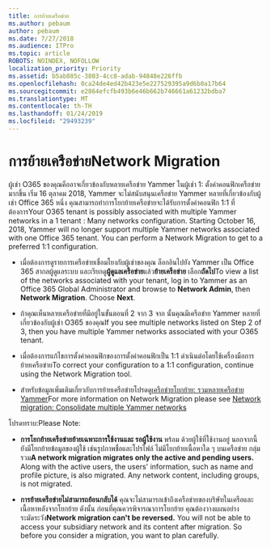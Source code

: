 ```yaml
---
title: การย้ายเครือข่าย
ms.author: pebaum
author: pebaum
ms.date: 7/27/2018
ms.audience: ITPro
ms.topic: article
ROBOTS: NOINDEX, NOFOLLOW
localization_priority: Priority
ms.assetid: b5ab885c-3803-4cc8-adab-94848e226ffb
ms.openlocfilehash: 0ca24de4ed42b423e5e227529395a9d6b0a17b64
ms.sourcegitcommit: e2864efcfb493b6e46b662b746661a61232bdba7
ms.translationtype: MT
ms.contentlocale: th-TH
ms.lasthandoff: 01/24/2019
ms.locfileid: "29493239"
---
```

# <a name="network-migration"></a><span data-ttu-id="1137b-102">การย้ายเครือข่าย</span><span class="sxs-lookup"><span data-stu-id="1137b-102">Network Migration</span></span>

<span data-ttu-id="1137b-p101">ผู้เช่า O365 ของคุณคืออาจเกี่ยวข้องกับหลายเครือข่าย Yammer ในผู้เช่า 1: ตั้งค่าคอนฟิกเครือข่ายมากขึ้น เริ่ม 16 ตุลาคม 2018, Yammer จะไม่สนับสนุนเครือข่าย Yammer หลายที่เกี่ยวข้องกับผู้เช่า Office 365 หนึ่ง คุณสามารถทำการโยกย้ายเครือข่ายจะได้รับการตั้งค่าคอนฟิก 1:1 ที่ต้องการ</span><span class="sxs-lookup"><span data-stu-id="1137b-p101">Your O365 tenant is possibly associated with multiple Yammer networks in a 1 tenant : Many networks configuration. Starting October 16, 2018, Yammer will no longer support multiple Yammer networks associated with one Office 365 tenant. You can perform a Network Migration to get to a preferred 1:1 configuration.</span></span>
  
- <span data-ttu-id="1137b-p102">เมื่อต้องการดูรายการเครือข่ายเชื่อมโยงกับผู้เช่าของคุณ ล็อกอินไปยัง Yammer เป็น Office 365 สากลผู้ดูแลระบบ และเรียกดู**ผู้ดูแลเครือข่าย**แล้ว**ย้ายเครือข่าย** เลือก**ถัดไป**</span><span class="sxs-lookup"><span data-stu-id="1137b-p102">To view a list of the networks associated with your tenant, log in to Yammer as an Office 365 Global Administrator and browse to **Network Admin**, then **Network Migration**. Choose **Next**.</span></span>
    
- <span data-ttu-id="1137b-108">ถ้าคุณเห็นหลายเครือข่ายที่มีอยู่ในขั้นตอนที่ 2 จาก 3 จาก นั้นคุณมีเครือข่าย Yammer หลายที่เกี่ยวข้องกับผู้เช่า O365 ของคุณ</span><span class="sxs-lookup"><span data-stu-id="1137b-108">If you see multiple networks listed on Step 2 of 3, then you have multiple Yammer networks associated with your O365 tenant.</span></span>
    
- <span data-ttu-id="1137b-109">เมื่อต้องการแก้ไขการตั้งค่าคอนฟิกของการตั้งค่าคอนฟิกเป็น 1:1 ดำเนินต่อโดยใช้เครื่องมือการย้ายเครือข่าย</span><span class="sxs-lookup"><span data-stu-id="1137b-109">To correct your configuration to a 1:1 configuration, continue using the Network Migration tool.</span></span>
    
- <span data-ttu-id="1137b-110">สำหรับข้อมูลเพิ่มเติมเกี่ยวกับการย้ายเครือข่ายโปรดดู[เครือข่ายโยกย้าย: รวมหลายเครือข่าย Yammer](https://support.office.com/article/a22c1b20-9231-4ce2-a916-392b1056d002)</span><span class="sxs-lookup"><span data-stu-id="1137b-110">For more information on Network Migration please see [Network migration: Consolidate multiple Yammer networks](https://support.office.com/article/a22c1b20-9231-4ce2-a916-392b1056d002)</span></span>
    
<span data-ttu-id="1137b-111">โปรดทราบ:</span><span class="sxs-lookup"><span data-stu-id="1137b-111">Please Note:</span></span>
  
- <span data-ttu-id="1137b-p103">**การโยกย้ายเครือข่ายย้ายเฉพาะการใช้งานและ รอผู้ใช้งาน** พร้อม ด้วยผู้ใช้ที่ใช้งานอยู่ นอกจากนี้ยังมีโยกย้ายข้อมูลของผู้ใช้ เช่นรูปภาพชื่อและโปรไฟล์ ไม่มีโยกย้ายเนื้อหาใด ๆ บนเครือข่าย กลุ่ม รวม</span><span class="sxs-lookup"><span data-stu-id="1137b-p103">**A network migration migrates only the active and pending users.** Along with the active users, the users' information, such as name and profile picture, is also migrated. Any network content, including groups, is not migrated.</span></span> 
    
- <span data-ttu-id="1137b-p104">**การย้ายเครือข่ายไม่สามารถย้อนกลับได้** คุณจะไม่สามารถเข้าถึงเครือข่ายของบริษัทในเครือและเนื้อหาหลังจากโยกย้าย ดังนั้น ก่อนที่คุณควรพิจารณาการโยกย้าย คุณต้องวางแผนอย่างระมัดระวัง</span><span class="sxs-lookup"><span data-stu-id="1137b-p104">**Network migration can't be reversed.** You will not be able to access your subsidiary network and its content after migration. So before you consider a migration, you want to plan carefully.</span></span> 
    

